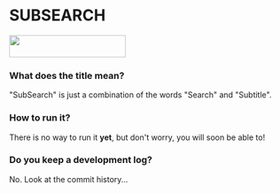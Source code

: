 # SUBSEARCH

[<img src="https://svgshare.com/i/RkR.svg" width="210" height="40">](https://paypal.me/SubSearch)

### What does the title mean?
"SubSearch" is just a combination of the words "Search" and "Subtitle".

### How to run it?
There is no way to run it **yet**, but don't worry, you will soon be able to!

### Do you keep a development log?
No. Look at the commit history...
